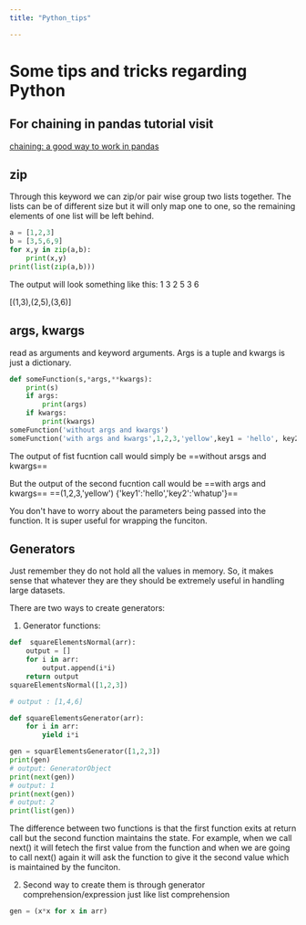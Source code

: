 ```yaml
---
title: "Python_tips"

---
```


# Some tips and tricks regarding Python
## For chaining in pandas tutorial visit
[chaining: a good way to work in pandas](https://github.com/sudo-umar/python/blob/main/practice.ipynb)
## zip 

Through this keyword we can zip/or pair wise group two lists together. The lists can be of different size but it will only map one to one, so the remaining elements of one list will be left behind.
```python
a = [1,2,3]
b = [3,5,6,9]
for x,y in zip(a,b):
	print(x,y)
print(list(zip(a,b)))
```

The output will look something like this:
1 3
2 5 
3 6

[(1,3),(2,5),(3,6)]

## args, kwargs

read as arguments and keyword arguments. Args is a tuple and kwargs is just a dictionary.

```python
def someFunction(s,*args,**kwargs):
	print(s)
	if args:
		print(args)
	if kwargs:
		print(kwargs)
someFunction('without args and kwargs')
someFunction('with args and kwargs',1,2,3,'yellow',key1 = 'hello', key2 = 'whatup')
```



The output of fist fucntion call would simply be 
==without arsgs and kwargs==

But the output of the second fucntion call would be 
==with args and kwargs==
==(1,2,3,'yellow')
{'key1':'hello','key2':'whatup'}==

You don't have to worry about the parameters being passed into the function. It is super useful for wrapping the funciton.

## Generators

Just remember they do not hold all the values in memory. So, it makes sense that whatever they are they should be extremely useful in handling large datasets.

There are two ways to create generators:
1. Generator functions:

```python
def  squareElementsNormal(arr):
	output = []
	for i in arr:
		output.append(i*i)
	return output
squareElementsNormal([1,2,3])

# output : [1,4,6]

def squareElementsGenerator(arr):
	for i in arr:
		yield i*i

gen = squarElementsGenerator([1,2,3])
print(gen)
# output: GeneratorObject
print(next(gen))
# output: 1
print(next(gen))
# output: 2
print(list(gen))
```

The difference between two functions is that the first function exits at return call but the second function maintains the state. For example, when we call next() it will fetech the first value from the function and when we are going to call next() again it will ask the function to give it the second value which is maintained by the funciton. 

2. Second way to create them is through  generator comprehension/expression just like list comprehension
```python
gen = (x*x for x in arr)
```
